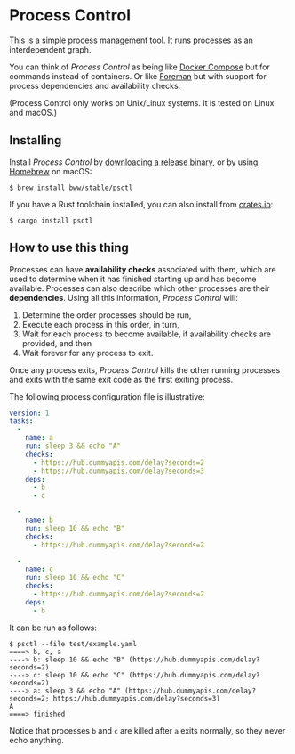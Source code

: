 # Process Control
This is a simple process management tool. It runs processes as an interdependent graph.

You can think of _Process Control_ as being like [Docker Compose](https://docs.docker.com/compose/) but for commands instead of containers. Or like [Foreman](https://ddollar.github.io/foreman/) but with support for process dependencies and availability checks.

(Process Control only works on Unix/Linux systems. It is tested on Linux and macOS.)

## Installing

Install _Process Control_ by [downloading a release binary](https://github.com/bww/psctl/releases), or by using [Homebrew](https://brew.sh/) on macOS:

```
$ brew install bww/stable/psctl
```

If you have a Rust toolchain installed, you can also install from [crates.io](https://crates.io/crates/psctl):

```
$ cargo install psctl
```

## How to use this thing

Processes can have **availability checks** associated with them, which are used to determine when it has finished starting up and has become available. Processes can also describe which other processes are their **dependencies**. Using all this information, _Process Control_ will:

1. Determine the order processes should be run,
2. Execute each process in this order, in turn,
3. Wait for each process to become available, if availability checks are provided, and then
4. Wait forever for any process to exit.

Once any process exits, _Process Control_ kills the other running processes and exits with the same exit code as the first exiting process.

The following process configuration file is illustrative:

```yaml
version: 1
tasks:
  -
    name: a
    run: sleep 3 && echo "A"
    checks:
      - https://hub.dummyapis.com/delay?seconds=2
      - https://hub.dummyapis.com/delay?seconds=3
    deps:
      - b
      - c

  -
    name: b
    run: sleep 10 && echo "B"
    checks:
      - https://hub.dummyapis.com/delay?seconds=2

  -
    name: c
    run: sleep 10 && echo "C"
    checks:
      - https://hub.dummyapis.com/delay?seconds=2
    deps:
      - b

```

It can be run as follows:

```
$ psctl --file test/example.yaml
====> b, c, a
----> b: sleep 10 && echo "B" (https://hub.dummyapis.com/delay?seconds=2)
----> c: sleep 10 && echo "C" (https://hub.dummyapis.com/delay?seconds=2)
----> a: sleep 3 && echo "A" (https://hub.dummyapis.com/delay?seconds=2; https://hub.dummyapis.com/delay?seconds=3)
A
====> finished
```

Notice that processes `b` and `c` are killed after `a` exits normally, so they never echo anything.
